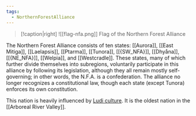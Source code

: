 ```yaml
---
tags:
  - NorthernForestAlliance
---
```

> [!caption|right]
> ![[flag-nfa.png]]
> Flag of the Northern Forest Alliance

The Northern Forest Alliance consists of ten states: [[Aurora]], [[East Mitiga]], [[Laelapsis]], [[Ptarma]], [[Tunora]], [[{SW_NFA}]], [[Dhyåna]], [[{NE_NFA}]], [[Welpia]], and [[Westcradle]]. These states, many of which further divide themselves into subregions, voluntarily participate in this alliance by following its legislation, although they all remain mostly self-governing; in other words, the N.F.A. is a confederation. The alliance no longer recognizes a constitutional law, though each state (except Tunora) enforces its own constitution.

This nation is heavily influenced by [Ludi culture](Ludi%20Culture.md). It is the oldest nation in the [[Arboreal River Valley]].